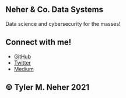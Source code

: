 ## Neher & Co. Data Systems
Data science and cybersecurity for the masses!


## Connect with me!
- [GitHub](https://github.com/tylermneher)
- [Twitter](https://twitter.com/tylermneher)
- [Medium](https://medium.com/@tylermneher)


## © Tyler M. Neher 2021